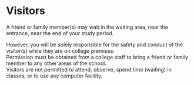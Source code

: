 # Visitors
A friend or family member(s) may wait in the waiting area, near the entrance, near the end of your study period. 

However, you will be solely responsible for the safety and conduct of the visitor(s) while they are on college premises.  
Permission must be obtained from a college staff to bring a friend or family member to any other areas of the school.  
Visitors are not permitted to attend, observe, spend time (waiting) in classes, or to use any computer facility.